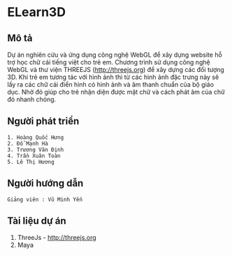 ELearn3D
================

Mô tả
-----
Dự án nghiên cứu và ứng dụng công nghệ WebGL để xây dựng website hỗ trợ học chữ cái tiếng việt cho trẻ em. Chương trình sử dụng công nghệ WebGL và thư viện THREEJS (http://threejs.org) để xây dựng các đối tượng 3D. Khi trẻ em tương tác với hình ảnh thì từ các hình ảnh đặc trưng này sẽ lấy ra các chữ cái điển hình có hình ảnh và âm thanh chuẩn của bộ giáo dục. Nhờ đó giúp cho trẻ nhận diện được mặt chữ và cách phát âm của chữ đó nhanh chóng.

Người phát triển
----------------

    1. Hoàng Quốc Hưng
    2. Đỗ Mạnh Hà
    3. Trương Văn Định
    4. Trần Xuân Toàn
    5. Lê Thị Hương

Người hướng dẫn
-----------------
    
    Giảng viên : Vũ Minh Yến

Tài liệu dự án
-------------------
1. ThreeJs - http://threejs.org
2. Maya
